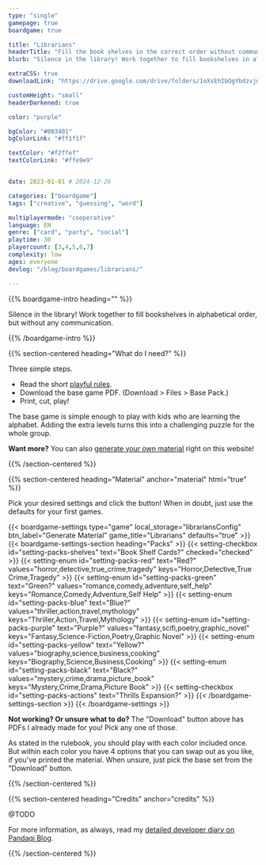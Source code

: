 ```yaml
---
type: "single"
gamepage: true
boardgame: true

title: "Librarians"
headerTitle: "Fill the book shelves in the correct order without communication."
blurb: "Silence in the library! Work together to fill bookshelves in alphabetical order, but without any communication."

extraCSS: true
downloadLink: "https://drive.google.com/drive/folders/1oXsEhIbOgYbdzvjnbK0XVSkOymGM8KxX" # already updated!

customHeight: "small"
headerDarkened: true

color: "purple"

bgColor: "#003401"
bgColorLink: "#ff1f1f"

textColor: "#f2ffef"
textColorLink: "#ffe9e9"


date: 2023-01-01 # 2024-12-26

categories: ["boardgame"]
tags: ["creative", "guessing", "word"]

multiplayermode: "cooperative"
language: EN
genre: ["card", "party", "social"]
playtime: 30
playercount: [3,4,5,6,7]
complexity: low
ages: everyone
devlog: "/blog/boardgames/librarians/"

---
```


{{% boardgame-intro heading="" %}}

Silence in the library! Work together to fill bookshelves in alphabetical order, but without any communication.

{{% /boardgame-intro %}}

{{% section-centered heading="What do I need?" %}}

Three simple steps.
* Read the short [playful rules](rules).
* Download the base game PDF. (Download > Files > Base Pack.)
* Print, cut, play!

The base game is simple enough to play with kids who are learning the alphabet. Adding the extra levels turns this into a challenging puzzle for the whole group.

**Want more?** You can also [generate your own material](#material) right on this website!

{{% /section-centered %}}

{{% section-centered heading="Material" anchor="material" html="true" %}}

<p>Pick your desired settings and click the button! When in doubt, just use the defaults for your first games.</p>

{{< boardgame-settings type="game" local_storage="librariansConfig" btn_label="Generate Material" game_title="Librarians" defaults="true" >}}
  {{< boardgame-settings-section heading="Packs" >}}
    {{< setting-checkbox id="setting-packs-shelves" text="Book Shelf Cards?" checked="checked" >}}
    {{< setting-enum id="setting-packs-red" text="Red?" values="horror,detective,true_crime,tragedy" keys="Horror,Detective,True Crime,Tragedy" >}}
    {{< setting-enum id="setting-packs-green" text="Green?" values="romance,comedy,adventure,self_help" keys="Romance,Comedy,Adventure,Self Help" >}}
    {{< setting-enum id="setting-packs-blue" text="Blue?" values="thriller,action,travel,mythology" keys="Thriller,Action,Travel,Mythology" >}}
    {{< setting-enum id="setting-packs-purple" text="Purple?" values="fantasy,scifi,poetry,graphic_novel" keys="Fantasy,Science-Fiction,Poetry,Graphic Novel" >}}
    {{< setting-enum id="setting-packs-yellow" text="Yellow?" values="biography,science,business,cooking" keys="Biography,Science,Business,Cooking" >}}
    {{< setting-enum id="setting-packs-black" text="Black?" values="mystery,crime,drama,picture_book" keys="Mystery,Crime,Drama,Picture Book" >}}
    {{< setting-checkbox id="setting-packs-actions" text="Thrills Expansion?" >}}
  {{< /boardgame-settings-section >}}
{{< /boardgame-settings >}}

<p class="settings-remark"><strong>Not working? Or unsure what to do?</strong> The "Download" button above has PDFs I already made for you! Pick any one of those.</p>

<p class="settings-remark">As stated in the rulebook, you should play with each color included once. But within each color you have 4 options that you can swap out as you like, if you've printed the material. When unsure, just pick the base set from the "Download" button.</p>

{{% /section-centered %}}

{{% section-centered heading="Credits" anchor="credits" %}}

@TODO

For more information, as always, read my [detailed developer diary on Pandaqi Blog](/blog/boardgames/librarians/).

{{% /section-centered %}}